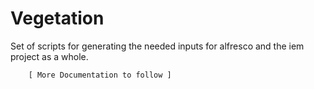 # Vegetation

Set of scripts for generating the needed inputs for alfresco and the iem 
project as a whole.  

		[ More Documentation to follow ]